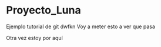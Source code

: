 # Proyecto_Luna
Ejemplo tutorial de git
dwfkn
Voy a meter esto a ver que pasa

Otra vez estoy por aquí
